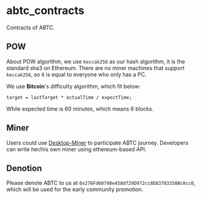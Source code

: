 # abtc_contracts
Contracts of ABTC.

## POW

About POW algorithm, we use `keccak256` as our hash algorithm, it is the standard sha3 on Ethereum. There are no miner machines that support `keccak256`, so it is equal to everyone who only has a PC.

We use **Bitcoin**'s difficulty algorithm, which fit below:

```
target = lastTarget * actualTime / expectTime;
```

While expected time is 60 minutes, which means 6 blocks.

## Miner

Users could use [Desktop-Miner](https://github.com/Algorithmic-Bitcoin/abtc-miner-electron) to participate ABTC journey. Developers can write her/his own miner using ethereum-based API.

## Denotion

Please denote ABTC to us at `0x276Fd60790e458df29D972cc8D83783350Bc0cc0`, which will be used for the early community promotion.
